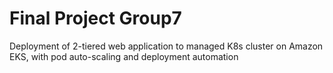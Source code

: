 # Final Project Group7
Deployment of 2-tiered web application to managed K8s cluster on Amazon EKS, with pod auto-scaling and deployment automation
